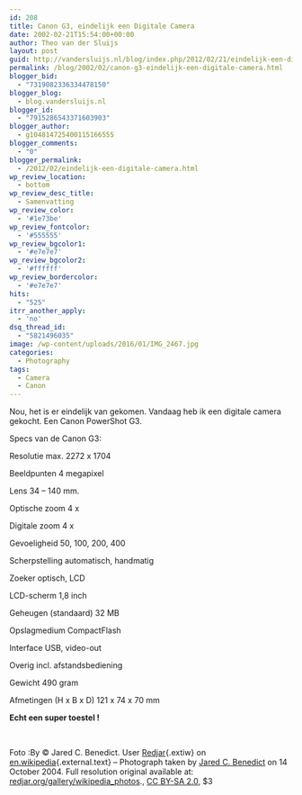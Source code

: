 ```yaml
---
id: 208
title: Canon G3, eindelijk een Digitale Camera
date: 2002-02-21T15:54:00+00:00
author: Theo van der Sluijs
layout: post
guid: http://vandersluijs.nl/blog/index.php/2012/02/21/eindelijk-een-digitale-camera/
permalink: /blog/2002/02/canon-g3-eindelijk-een-digitale-camera.html
blogger_bid:
  - "7319082336334478150"
blogger_blog:
  - blog.vandersluijs.nl
blogger_id:
  - "7915286543371603903"
blogger_author:
  - g104814725400115166555
blogger_comments:
  - "0"
blogger_permalink:
  - /2012/02/eindelijk-een-digitale-camera.html
wp_review_location:
  - bottom
wp_review_desc_title:
  - Samenvatting
wp_review_color:
  - '#1e73be'
wp_review_fontcolor:
  - '#555555'
wp_review_bgcolor1:
  - '#e7e7e7'
wp_review_bgcolor2:
  - '#ffffff'
wp_review_bordercolor:
  - '#e7e7e7'
hits:
  - "525"
itrr_another_apply:
  - 'no'
dsq_thread_id:
  - "5821496035"
image: /wp-content/uploads/2016/01/IMG_2467.jpg
categories:
  - Photography
tags:
  - Camera
  - Canon
---
```

Nou, het is er eindelijk van gekomen. Vandaag heb ik een digitale camera gekocht. Een Canon PowerShot G3.<!--more-->

Specs van de Canon G3:
  
Resolutie max. 2272 x 1704
  
Beeldpunten 4 megapixel
  
Lens 34 &#8211; 140 mm.
  
Optische zoom 4 x
  
Digitale zoom 4 x
  
Gevoeligheid 50, 100, 200, 400
  
Scherpstelling automatisch, handmatig
  
Zoeker optisch, LCD
  
LCD-scherm 1,8 inch
  
Geheugen (standaard) 32 MB
  
Opslagmedium CompactFlash
  
Interface USB, video-out
  
Overig incl. afstandsbediening
  
Gewicht 490 gram
  
Afmetingen (H x B x D) 121 x 74 x 70 mm

**Echt een super toestel !**

&nbsp;

Foto :By © Jared C. Benedict. User [Redjar](https://dezeeuwsefotograaf.nl/wp-content/uploads/2002/02/User:Redjar "en:User:Redjar"){.extiw} on [en.wikipedia](https://dezeeuwsefotograaf.nl/wp-content/uploads/2002/02/en.wikipedia.org){.external.text} &#8211; Photograph taken by <a class="external text" href="http://redjar.org/jared" rel="nofollow">Jared C. Benedict</a> on 14 October 2004. Full resolution original available at: <a class="external text" href="https://dezeeuwsefotograaf.nl/wp-content/uploads/2002/02/wikipedia_photos" rel="nofollow">redjar.org/gallery/wikipedia_photos</a>., [CC BY-SA 2.0](https://dezeeuwsefotograaf.nl/wp-content/uploads/2002/02/2 "Creative Commons Attribution-Share Alike 2.0"), $3